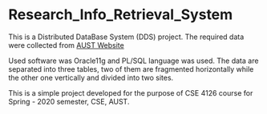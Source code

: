 # Research_Info_Retrieval_System
This is a Distributed DataBase System (DDS) project. The required data were collected from [AUST Website](www.aust.edu)

Used software was Oracle11g and PL/SQL language was used. The data are separated into three tables, two of them are fragmented horizontally while the other one vertically and divided into two sites.

This is a simple project developed for the purpose of CSE 4126 course for Spring - 2020 semester, CSE, AUST.
